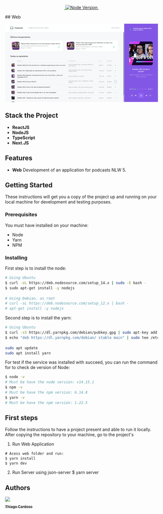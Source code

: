 <p align="center">
  <a href="https://nextjs.org">
    <img alt="" src="https://img.shields.io/badge/Next.js-10.1.3-black.svg" target="_blank">
  </a>
   <a href="https://nodejs.org/en/">
    <img alt="Node Version" src="https://img.shields.io/badge/node-14.15.1-brightgreen" target="_blank">
  </a>
 <a href="https://pt-br.reactjs.org/">
    <img alt="" src="https://img.shields.io/badge/React-17.0.2-blue.svg" target="_blank">
  </a>
</p>
## Web

![](https://github.com/Thiago-Cardoso/podcastnext/blob/main/public/podcast.gif)


## Stack the Project


- **ReactJS**
- **NodeJS**
- **TypeScript**
- **Next.JS**

## Features

- **Web** 
Development of an application for podcasts NLW 5.

## Getting Started

These instructions will get you a copy of the project up and running on your local machine for development and testing purposes.

### Prerequisites

You must have installed on your machine:

- Node
- Yarn
- NPM

### Installing

First step is to install the node:

```bash
# Using Ubuntu
$ curl -sL https://deb.nodesource.com/setup_14.x | sudo -E bash -
$ sudo apt-get install -y nodejs

# Using Debian, as root
# curl -sL https://deb.nodesource.com/setup_12.x | bash -
# apt-get install -y nodejs

```

Second step is to install the yarn:

```bash
# Using Ubuntu
$ curl -sS https://dl.yarnpkg.com/debian/pubkey.gpg | sudo apt-key add -
$ echo "deb https://dl.yarnpkg.com/debian/ stable main" | sudo tee /etc/apt/sources.list.d/yarn.list

sudo apt update
sudo apt install yarn

```

For test if the service was installed with succeed, you can run the command for to check de version of Node:

```bash
$ node -v
# Must be have the node version: v14.15.1
$ npm -v
# Must be have the npm version: 6.14.8
$ yarn -v
# Must be have the npm version: 1.22.5
```

## First steps

Follow the instructions to have a project present and able to run it locally.
After copying the repository to your machine, go to the project's


1.  Run Web Application

```
# Acess web folder and run:
$ yarn install
$ yarn dev
```
2.  Run Server using json-server
$ yarn server

## Authors

<!-- ALL-CONTRIBUTORS-LIST:START - Do not remove or modify this section -->
<!-- prettier-ignore -->
[<img src="https://avatars1.githubusercontent.com/u/1753070?s=460&v=4" width="100px;"/><br /><sub><b>Thiago Cardoso</b></sub>](https://github.com/Thiago-Cardoso)<br />